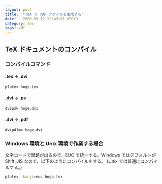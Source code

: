 ```yaml
---
layout: post
title:  "TeX で PDF ファイルを生成する"
date:   2008-09-12 12:43:01 UTC+9
category: tex
tags: pdf
---
```


## TeX ドキュメントのコンパイル

### コンパイルコマンド

#### .tex -> .dvi

```sh
platex hoge.tex
```

#### .dvi -> .ps

```sh
dvipsk hoge.dvi
```

#### .dvi -> .pdf

```sh
dvipdfmx hoge.dvi
```

### Windows 環境と Unix 環境で作業する場合
文字コードで問題が出るので、EUC で統一する。Windows ではデフォルトが Shift_JIS なので、以下のようにコンパイルをする。 (Unix では普通にコンパイルする。)

```sh
platex -kanji=euc hoge.tex
```

